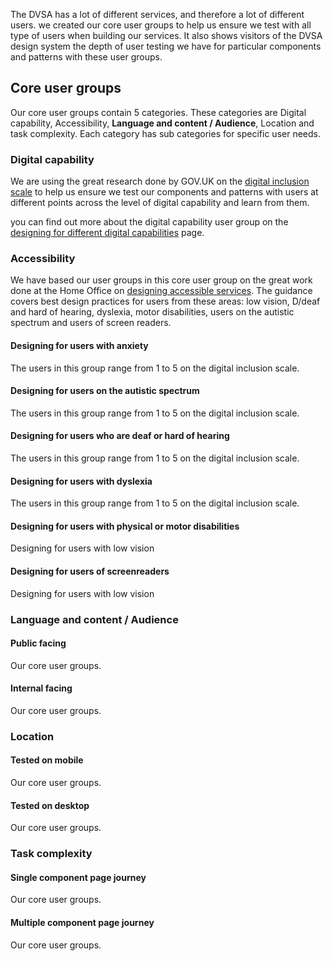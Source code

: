 
The DVSA has a lot of different services, and therefore a lot of different users. we created our core user groups to help us ensure we test with all type of users when building our services. It also shows visitors of the DVSA design system the depth of user testing we have for particular components and patterns with these user groups.


## Core user groups

Our core user groups contain 5 categories. These categories are Digital capability, Accessibility, <b>Language and content / Audience</b>, Location and task complexity. Each category has sub categories for specific user needs.

### Digital capability

We are using the great research done by GOV.UK on the [digital inclusion scale](https://www.gov.uk/government/publications/government-digital-inclusion-strategy/government-digital-inclusion-strategy#a-digital-inclusion-scale-for-individuals) to help us ensure we test our components and patterns with users at different points across the level of digital capability and learn from them.

you can find out more about the digital capability user group on the [designing for different digital capabilities](digital-capabilities) page.





### Accessibility

We have based our user groups in this core user group on the great work done at the Home Office on [designing accessible services](https://ukhomeoffice.github.io/accessibility-posters/). The guidance covers best design practices for users from these areas: low vision, D/deaf and hard of hearing, dyslexia, motor disabilities, users on the autistic spectrum and users of screen readers.

#### Designing for users with anxiety

The users in this group range from 1 to 5 on the digital inclusion scale.


#### Designing for users on the autistic spectrum

The users in this group range from 1 to 5 on the digital inclusion scale.

#### Designing for users who are deaf or hard of hearing

The users in this group range from 1 to 5 on the digital inclusion scale.

#### Designing for users with dyslexia

The users in this group range from 1 to 5 on the digital inclusion scale.

#### Designing for users with physical or motor disabilities

Designing for users with low vision

#### Designing for users of screenreaders

Designing for users with low vision



### Language and content / Audience

#### Public facing

Our core user groups.

#### Internal facing

Our core user groups.



### Location

#### Tested on mobile

Our core user groups.

#### Tested on desktop

Our core user groups.




### Task complexity

#### Single component page journey

Our core user groups.

#### Multiple component page journey

Our core user groups.
